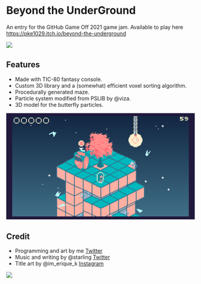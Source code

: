 # Beyond the UnderGround 
An entry for the GitHub Game Off 2021 game jam. Available to play here https://pke1029.itch.io/beyond-the-underground

![](media/screen23.gif)

## Features
* Made with TIC-80 fantasy console.  
* Custom 3D library and a (somewhat) efficient voxel sorting algorithm. 
* Procedurally generated maze. 
* Particle system modified from PSLIB by @viza.
* 3D model for the butterfly particles. 

![](media/screen17.gif)

## Credit
* Programming and art by me [Twitter](https://twitter.com/pke1029)
* Music and writing by @starling [Twitter](https://twitter.com/starlingoboe)
* Title art by @im_erique_k [Instagram](https://www.instagram.com/im_erique_k/)

![](media/screen15.gif)
